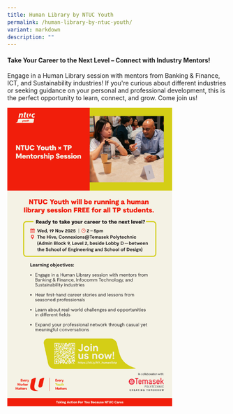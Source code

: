 ```yaml
---
title: Human Library by NTUC Youth
permalink: /human-library-by-ntuc-youth/
variant: markdown
description: ""
---
```

<h4><strong>        

Take Your Career to the Next Level – Connect with Industry Mentors!</strong></h4>

Engage in a Human Library session with mentors from Banking &amp; Finance, ICT, and Sustainability industries! If you're curious about different industries or seeking guidance on your personal and professional development, this is the perfect opportunity to learn, connect, and grow. Come join us!

<div class="isomer-image-wrapper">
	
<a target="_blank" href="/images/2025/ntuc_youth.jpg">
	<img style="width: 75%;" height="auto" width="100%" alt="" src="/images/2025/ntuc_youth.jpg"></a>
	


<style>
	.col.is-8.is-offset-2.print-content{
	width:75%;
	}
.col.is-1.has-float-btns.is-position-relative.is-hidden-touch
	{
	display:none;
	}
</style></div>